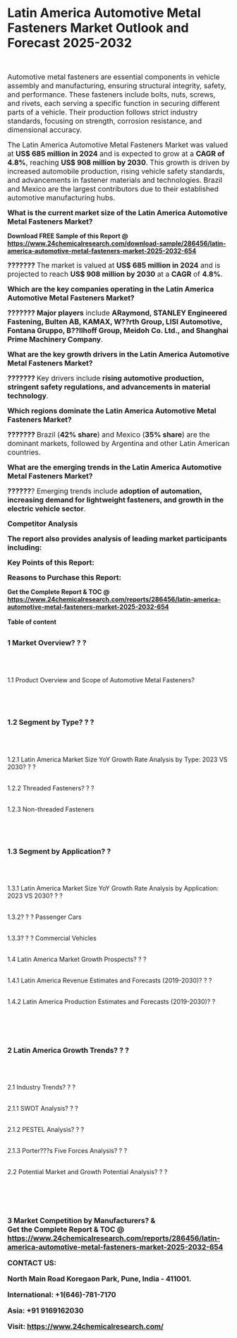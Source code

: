 <h1>Latin America Automotive Metal Fasteners Market Outlook and Forecast 2025-2032</h1><br/><p><span style="font-size:16px">Automotive metal fasteners are essential components in vehicle assembly and manufacturing, ensuring structural integrity, safety, and performance. These fasteners include bolts, nuts, screws, and rivets, each serving a specific function in securing different parts of a vehicle. Their production follows strict industry standards, focusing on strength, corrosion resistance, and dimensional accuracy.</span></p><p><span style="font-size:16px">The Latin America Automotive Metal Fasteners Market was valued at <strong>US$ 685 million in 2024</strong> and is expected to grow at a <strong><strong>CAGR</strong> of 4.8%</strong>, reaching <strong>US$ 908 million by 2030</strong>. This growth is driven by increased automobile production, rising vehicle safety standards, and advancements in fastener materials and technologies. Brazil and Mexico are the largest contributors due to their established automotive manufacturing hubs.</span></p><p><span style="font-size:16px"><strong>What is the current market size of the Latin America Automotive Metal Fasteners Market?</strong></span></p><div><b>Download FREE Sample of this Report @ <a href="https://www.24chemicalresearch.com/download-sample/286456/latin-america-automotive-metal-fasteners-market-2025-2032-654">https://www.24chemicalresearch.com/download-sample/286456/latin-america-automotive-metal-fasteners-market-2025-2032-654</a></b></div><p><span style="font-size:16px"><strong>??????? </strong>The market is valued at <strong>US$ 685 million in 2024</strong> and is projected to reach <strong>US$ 908 million by 2030</strong> at a <strong>CAGR</strong> of <strong>4.8%</strong>.</span></p><p><span style="font-size:16px"><strong>Which are the key companies operating in the Latin America Automotive Metal Fasteners Market?</strong></span></p><p><span style="font-size:16px"><strong>??????? </strong><strong>Major players</strong> include <strong>ARaymond, STANLEY Engineered Fastening, Bulten AB, KAMAX, W??rth Group, LISI Automotive, Fontana Gruppo, B??llhoff Group, Meidoh Co. Ltd., and Shanghai Prime Machinery Company</strong>.</span></p><p><span style="font-size:16px"><strong>What are the key growth drivers in the Latin America Automotive Metal Fasteners Market?</strong></span></p><p><span style="font-size:16px"><strong>??????? </strong>Key drivers include <strong>rising automotive production, stringent safety regulations, and advancements in material technology</strong>.</span></p><p><span style="font-size:16px"><strong>Which regions dominate the Latin America Automotive Metal Fasteners Market?</strong></span></p><p><span style="font-size:16px"><strong>??????? </strong>Brazil (<strong>42% share</strong>) and Mexico (<strong>35% share</strong>) are the dominant markets, followed by Argentina and other Latin American countries.</span></p><p><span style="font-size:16px"><strong>What are the emerging trends in the Latin America Automotive Metal Fasteners Market?</strong></span></p><p><span style="font-size:16px"><strong>??????</strong>? Emerging trends include <strong>adoption of automation, increasing demand for lightweight fasteners, and growth in the electric vehicle sector</strong>.</span></p><p><span style="font-size:16px"><strong>Competitor Analysis</strong></span></p><p><span style="font-size:16px"><strong>The report also provides analysis of leading market participants including:</strong></span></p><p><span style="font-size:16px"><strong>Key Points of this Report:</strong></span></p><p><span style="font-size:16px"><strong>Reasons to Purchase this Report:</strong></span></p><div><b>Get the Complete Report & TOC @ <a href="https://www.24chemicalresearch.com/reports/286456/latin-america-automotive-metal-fasteners-market-2025-2032-654">https://www.24chemicalresearch.com/reports/286456/latin-america-automotive-metal-fasteners-market-2025-2032-654</a></b></div><br><b>Table of content</b><p><h2><span style="font-size:16px"><strong>1 Market Overview? ? ? </strong></span></h2><br />
 
 <br />
 
 <p>1.1 Product Overview and Scope of Automotive Metal Fasteners? </p><br />
 
 <br />
 
 <h2><strong><span style="font-size:16px">1.2 Segment by Type? ? ? </span></strong></h2><br />
 
 <br />
 
 <p>1.2.1 Latin America Market Size YoY Growth Rate Analysis by Type: 2023 VS 2030? ? ? <br /><br />
 
 1.2.2 Threaded Fasteners? ? ? <br /><br />
 
 1.2.3 Non-threaded Fasteners<br /><br />
 
 <br />
 
 <h2><span style="font-size:16px"><strong>1.3 Segment by Application? ? </strong></span></h2><br />
 
 <br />
 
 <p>1.3.1 Latin America Market Size YoY Growth Rate Analysis by Application: 2023 VS 2030? ? ? <br /><br />
 
 1.3.2? ? ? Passenger Cars<br /><br />
 
 1.3.3? ? ? Commercial Vehicles<br /><br />
 
 1.4 Latin America Market Growth Prospects? ? ? <br /><br />
 
 1.4.1 Latin America Revenue Estimates and Forecasts (2019-2030)? ? ? <br /><br />
 
 1.4.2 Latin America Production Estimates and Forecasts (2019-2030)? ? </p><br />
 
 <br />
 
 <h2><span style="font-size:16px"><strong>2 Latin America Growth Trends? ? ? </strong></span></h2><br />
 
 <br />
 
 <p>2.1 Industry Trends? ? ? <br /><br />
 
 2.1.1 SWOT Analysis? ? ? <br /><br />
 
 2.1.2 PESTEL Analysis? ? ? <br /><br />
 
 2.1.3 Porter???s Five Forces Analysis? ? ? <br /><br />
 
 2.2 Potential Market and Growth Potential Analysis? ? ? </p><br />
 
 <br />
 
 <h2><span style="font-size:16px"><strong>3 Market Competition by Manufacturers? &<br><div><b>Get the Complete Report & TOC @ <a href="https://www.24chemicalresearch.com/reports/286456/latin-america-automotive-metal-fasteners-market-2025-2032-654">https://www.24chemicalresearch.com/reports/286456/latin-america-automotive-metal-fasteners-market-2025-2032-654</a></b></div></p>
 
 <b>CONTACT US:</b><br>
 
 North Main Road Koregaon Park, Pune, India - 411001.<br/>
 
 International: +1(646)-781-7170<br/>
 
 Asia: +91 9169162030<br/>
 
 Visit: <a href="https://www.24chemicalresearch.com/">https://www.24chemicalresearch.com/</a>
 
 <br>